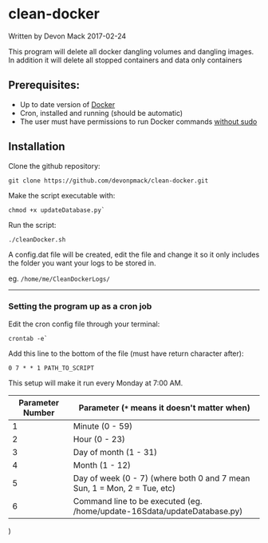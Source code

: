 # clean-docker
Written by Devon Mack 2017-02-24                                                 

This program will delete all docker dangling volumes and dangling images.
In addition it will delete all stopped containers and data only containers 

## Prerequisites:
- Up to date version of [Docker](https://www.docker.com/)
- Cron, installed and running (should be automatic)
- The user must have permissions to run Docker commands [without sudo](https://coderwall.com/p/4zeaqq/run-docker-commands-without-sudo)
                                                                                           
## Installation

Clone the github repository:
```console
git clone https://github.com/devonpmack/clean-docker.git
```
Make the script executable with:
```console
chmod +x updateDatabase.py`
```
Run the script:
```console
./cleanDocker.sh
```
A config.dat file will be created, edit the file and change it so it only includes the folder you want your
logs to be stored in.

eg. `/home/me/CleanDockerLogs/`

---

### Setting the program up as a cron job

Edit the cron config file through your terminal:

```console
crontab -e`                                                                  
```

Add this line to the bottom of the file (must have return character after):                                                 

```ceylon
0 7 * * 1 PATH_TO_SCRIPT
```

This setup will make it run every Monday at 7:00 AM.

Parameter Number | Parameter (`*` means it doesn't matter when)
--- | ---
1 | Minute (0 - 59)
2 | Hour (0 - 23)
3 | Day of month (1 - 31) 
4 | Month (1 - 12)
5 | Day of week (0 - 7) (where both 0 and 7 mean Sun, 1 = Mon, 2 = Tue, etc)
6 | Command line to be executed (eg. /home/update-16Sdata/updateDatabase.py) 
) 

